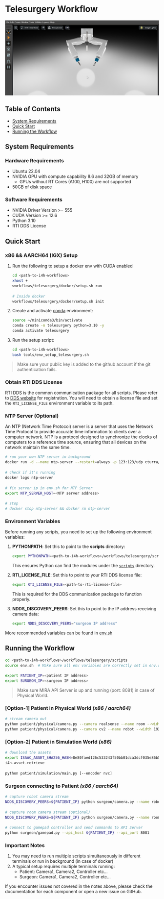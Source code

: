 # Telesurgery Workflow

![Telesurgery Workflow](../../docs/source/telesurgery_workflow.jpg)

## Table of Contents
- [System Requirements](#system-requirements)
- [Quick Start](#quick-start)
- [Running the Workflow](#running-the-workflow)

## System Requirements

### Hardware Requirements
- Ubuntu 22.04
- NVIDIA GPU with compute capability 8.6 and 32GB of memory
    - GPUs without RT Cores (A100, H100) are not supported
- 50GB of disk space

### Software Requirements
- NVIDIA Driver Version >= 555
- CUDA Version >= 12.6
- Python 3.10
- RTI DDS License

## Quick Start

### x86 && AARCH64 (IGX) Setup
1. Run the following to setup a docker env with CUDA enabled
   ```bash
   cd <path-to-i4h-workflows>
   xhost +
   workflows/telesurgery/docker/setup.sh run

   # Inside docker
   workflows/telesurgery/docker/setup.sh init
   ```
2. Create and activate [conda](https://www.anaconda.com/docs/getting-started/miniconda/install#quickstart-install-instructions) environment:
   ```bash
   source ~/miniconda3/bin/activate
   conda create -n telesurgery python=3.10 -y
   conda activate telesurgery
   ```
3. Run the setup script:
   ```bash
   cd <path-to-i4h-workflows>
   bash tools/env_setup_telesurgery.sh
   ```


> Make sure your public key is added to the github account if the git authentication fails.

### Obtain RTI DDS License
RTI DDS is the common communication package for all scripts. Please refer to [DDS website](https://www.rti.com/products) for registration. You will need to obtain a license file and set the `RTI_LICENSE_FILE` environment variable to its path.

### NTP Server (Optional)
An NTP (Network Time Protocol) server is a server that uses the Network Time Protocol to provide accurate time information to clients over a computer network. NTP is a protocol designed to synchronize the clocks of computers to a reference time source, ensuring that all devices on the network maintain the same time.
```bash
# run your own NTP server in background
docker run -d --name ntp-server --restart=always -p 123:123/udp cturra/ntp

# check if it's running
docker logs ntp-server

# fix server ip in env.sh for NTP Server
export NTP_SERVER_HOST=<NTP server address>

# stop
# docker stop ntp-server && docker rm ntp-server
```

### Environment Variables

Before running any scripts, you need to set up the following environment variables:

1. **PYTHONPATH**: Set this to point to the **scripts** directory:
   ```bash
   export PYTHONPATH=<path-to-i4h-workflows>/workflows/telesurgery/scripts
   ```
   This ensures Python can find the modules under the [`scripts`](./scripts) directory.

2. **RTI_LICENSE_FILE**: Set this to point to your RTI DDS license file:
   ```bash
   export RTI_LICENSE_FILE=<path-to-rti-license-file>
   ```
   This is required for the DDS communication package to function properly.

3. **NDDS_DISCOVERY_PEERS**: Set this to point to the IP address receiving camera data:
   ```bash
   export NDDS_DISCOVERY_PEERS="surgeon IP address"
   ```
More recommended variables can be found in [env.sh](./scripts/env.sh)

## Running the Workflow
```bash
cd <path-to-i4h-workflows>/workflows/telesurgery/scripts
source env.sh  # Make sure all env variables are correctly set in env.sh

export PATIENT_IP=<patient IP address>
export SURGEON_IP=<surgeon IP address>
```
> Make sure MIRA API Server is up and running (port: 8081) in case of Physical World.

### [Option-1] Patient in Physical World _(x86 / aarch64)_
```bash
# stream camera out
python patient/physical/camera.py --camera realsense --name room --width 1280 --height 720
python patient/physical/camera.py --camera cv2 --name robot --width 1920 --height 1080
```

### [Option-2] Patient in Simulation World _(x86)_
```bash
# download the assets
export ISAAC_ASSET_SHA256_HASH=8e80faed126c533243f50bb01dca3dcf035e86b5bf567d622878866a8ef7f12d
i4h-asset-retrieve

python patient/simulation/main.py [--encoder nvc]
```

### Surgeon connecting to Patient _(x86 / aarch64)_
```bash
# capture robot camera stream
NDDS_DISCOVERY_PEERS=${PATIENT_IP} python surgeon/camera.py --name robot --width 1280 --height 720 [--decoder nvc]

# capture room camera stream (optional)
NDDS_DISCOVERY_PEERS=${PATIENT_IP} python surgeon/camera.py --name room --width 1280 --height 720 [--decoder nvc]

# connect to gamepad controller and send commands to API Server
python surgeon/gamepad.py --api_host ${PATIENT_IP} --api_port 8081
```


### Important Notes
1. You may need to run multiple scripts simultaneously in different terminals or run in background (in case of docker)
2. A typical setup requires multiple terminals running:
   - Patient: Camera1, Camera2, Controller etc...
   - Surgeon: Camera1, Camera2, Controller etc...

If you encounter issues not covered in the notes above, please check the documentation for each component or open a new issue on GitHub.
